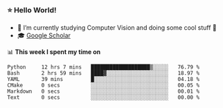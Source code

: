 ### ⭐️ Hello World!

<!--
**hologerry/hologerry** is a ✨ _special_ ✨ repository because its `README.md` (this file) appears on your GitHub profile.

Here are some ideas to get you started:

- 🔭 I’m currently working and studying on Computer Vision
- 🌱 I’m currently learning at Peking University
- 💬 Ask me about 
- 📫 How to reach me: E-mail
- 😄 Pronouns: he/his
- ⚡ Fun fact: Music is the Power
-->


- 🔭 I’m currently studying Computer Vision and doing some cool stuff 🤖
- 🎓 [Google Scholar](https://scholar.google.com/citations?user=3ykqW9wAAAAJ&hl=en)


📊 **This week I spent my time on**

<!--START_SECTION:waka-->

```text
Python     12 hrs 7 mins   ███████████████████▒░░░░░   76.79 %
Bash       2 hrs 59 mins   ████▓░░░░░░░░░░░░░░░░░░░░   18.97 %
YAML       39 mins         █░░░░░░░░░░░░░░░░░░░░░░░░   04.18 %
CMake      0 secs          ░░░░░░░░░░░░░░░░░░░░░░░░░   00.05 %
Markdown   0 secs          ░░░░░░░░░░░░░░░░░░░░░░░░░   00.01 %
Text       0 secs          ░░░░░░░░░░░░░░░░░░░░░░░░░   00.00 %
```

<!--END_SECTION:waka-->
